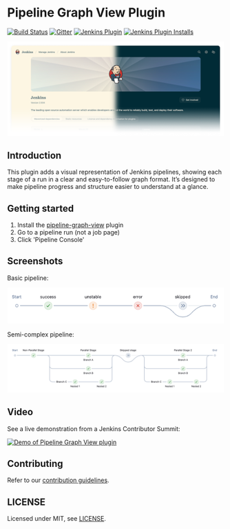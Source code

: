 # Pipeline Graph View Plugin

[![Build Status](https://ci.jenkins.io/job/Plugins/job/pipeline-graph-view-plugin/job/main/badge/icon)](https://ci.jenkins.io/job/Plugins/job/pipeline-graph-view-plugin/job/main/)
[![Gitter](https://badges.gitter.im/jenkinsci/ux-sig.svg)](https://gitter.im/jenkinsci/ux-sig?utm_source=badge&utm_medium=badge&utm_campaign=pr-badge)
[![Jenkins Plugin](https://img.shields.io/jenkins/plugin/v/pipeline-graph-view.svg)](https://plugins.jenkins.io/pipeline-graph-view)
[![Jenkins Plugin Installs](https://img.shields.io/jenkins/plugin/i/pipeline-graph-view.svg?color=blue)](https://plugins.jenkins.io/pipeline-graph-view)

![preview.png](docs/images/preview.png)

## Introduction

This plugin adds a visual representation of Jenkins pipelines, showing each stage of a run in a clear and easy-to-follow graph format. It’s designed to make pipeline progress and structure easier to understand at a glance.

## Getting started

1. Install the [pipeline-graph-view](https://plugins.jenkins.io/pipeline-graph-view/) plugin
2. Go to a pipeline run (not a job page)
3. Click 'Pipeline Console'

## Screenshots

Basic pipeline:

![Different statuses](./docs/images/different-statuses.png)

Semi-complex pipeline:

![Semi complex pipeline](./docs/images/semi-complex-pipeline.png)

## Video

See a live demonstration from a Jenkins Contributor Summit:

[![Demo of Pipeline Graph View plugin](https://img.youtube.com/vi/MBI3MBY2eJ8/0.jpg)](https://www.youtube.com/watch?v=MBI3MBY2eJ8&t=3295 "Pipeline Graph View plugin")

## Contributing

Refer to our [contribution guidelines](./CONTRIBUTING.md).

## LICENSE

Licensed under MIT, see [LICENSE](LICENSE.md).
